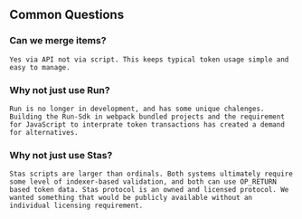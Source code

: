 ## Common Questions

### Can we merge items?

```
Yes via API not via script. This keeps typical token usage simple and easy to manage.
```

### Why not just use Run?

```
Run is no longer in development, and has some unique chalenges. Building the Run-Sdk in webpack bundled projects and the requirement for JavaScript to interprate token transactions has created a demand for alternatives.
```

### Why not just use Stas?

```
Stas scripts are larger than ordinals. Both systems ultimately require some level of indexer-based validation, and both can use OP_RETURN based token data. Stas protocol is an owned and licensed protocol. We wanted something that would be publicly available without an individual licensing requirement.
```

